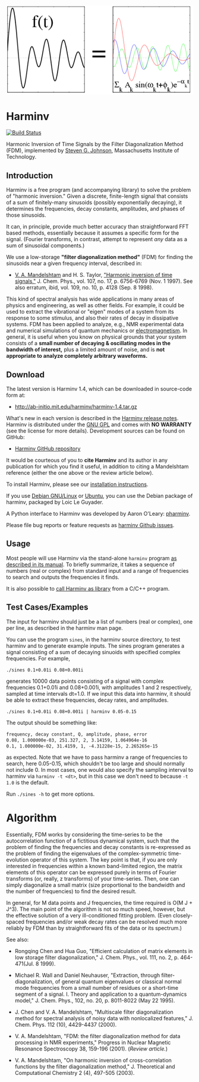 ![harminv logo](doc/Harminv.gif)

# Harminv
[![Build Status](https://travis-ci.org/stevengj/harminv.png)](https://travis-ci.org/stevengj/harminv)

Harmonic Inversion of Time Signals by the Filter Diagonalization Method (FDM),
implemented by [Steven G. Johnson](http://math.mit.edu/~stevenj/), Massachusetts Institute of Technology.

## Introduction

Harminv is a free program (and accompanying library) to solve the
problem of "harmonic inversion."  Given a discrete, finite-length
signal that consists of a sum of finitely-many sinusoids (possibly
exponentially decaying), it determines the frequencies, decay
constants, amplitudes, and phases of those sinusoids.

It can, in principle, provide much better accuracy than
straightforward FFT based methods, essentially because it assumes a
specific form for the signal.  (Fourier transforms, in contrast,
attempt to represent *any* data as a sum of sinusoidal components.)

We use a low-storage **"filter diagonalization method"** (FDM) for
finding the sinusoids near a given frequency interval, described in:

* [V. A. Mandelshtam](http://www.faculty.uci.edu/profile.cfm?faculty_id=4582) and H. S. Taylor, ["Harmonic inversion of time
  signals,"](http://dx.doi.org/10.1063/1.475324) J. Chem. Phys., vol. 107, no. 17, p. 6756-6769 (Nov. 1
  1997).  See also erratum, ibid, vol. 109, no. 10, p. 4128 (Sep. 8
  1998).

This kind of spectral analysis has wide applications in many areas of
physics and engineering, as well as other fields.  For example, it
could be used to extract the vibrational or "eigen" modes of a system
from its response to some stimulus, and also their rates of decay in
dissipative systems.  FDM has been applied to analyze, e.g., NMR
experimental data and numerical simulations of quantum mechanics or [electromagnetism](http://dx.doi.org/doi:10.1016/j.cpc.2009.11.008).  In general, it is useful when you know on physical grounds that your system consists of a **small number of decaying & oscillating modes in the bandwidth of interest,** plus a limited amount of noise, and is **not appropriate to analyze completely arbitrary waveforms.**

## Download

The latest version is Harminv 1.4, which can be downloaded in
source-code form at:

 * <http://ab-initio.mit.edu/harminv/harminv-1.4.tar.gz>

What's new in each version is described in the [Harminv release
notes](NEWS.md). Harminv is distributed under
the [GNU GPL](http://www.gnu.org/copyleft/gpl.html) and comes with **NO
WARRANTY** (see the license for more details). Development sources can
be found on GitHub:

 * [Harminv GitHub repository](https://github.com/stevengj/harminv)

It would be courteous of you to **cite Harminv** and its author in any
publication for which you find it useful, in addition to citing a
Mandelshtam reference (either the one above or the review article
below).

To install Harminv, please see our [installation instructions](doc/installation.md).

If you use [Debian GNU/Linux](https://en.wikipedia.org/wiki/Debian)
or [Ubuntu](https://en.wikipedia.org/wiki/Ubuntu_(operating_system)), you can
use the Debian package of harminv,
packaged by Loic Le Guyader.

A Python interface to Harminv was developed by Aaron O'Leary:
[pharminv](https://github.com/aaren/harminv).

Please file bug reports or feature requests as [harminv Github
issues](https://github.com/stevengj/harminv/issues).

## Usage

Most people will use Harminv via the stand-alone `harminv` program
[as described in its manual](doc/harminv-man.md).  To briefly summarize,
it takes a sequence of numbers (real or complex) from standard input
and a range of frequencies to search and outputs the frequencies it
finds.

It is also possible to [call Harminv as library](doc/library.md)
from a C/C++ program.

## Test Cases/Examples

The input for harminv should just be a list of numbers (real or
complex), one per line, as described in the harminv man page.

You can use the program `sines`, in the harminv source directory, to
test harminv and to generate example inputs.  The sines program
generates a signal consisting of a sum of decaying sinuoids with
specified complex frequencies.  For example,
```
./sines 0.1+0.01i 0.08+0.001i
```
generates 10000 data points consisting of a signal with complex
frequencies 0.1+0.01i and 0.08+0.001i, with amplitudes 1 and 2
respectively, sampled at time intervals dt=1.0.  If we input this data
into harminv, it should be able to extract these frequencies, decay
rates, and amplitudes.
```
./sines 0.1+0.01i 0.08+0.001i | harminv 0.05-0.15
```
The output should be something like:
```
frequency, decay constant, Q, amplitude, phase, error
0.08, 1.000000e-03, 251.327, 2, 3.14159, 1.064964e-16
0.1, 1.000000e-02, 31.4159, 1, -4.31228e-15, 2.265265e-15
```
as expected.  Note that we have to pass harminv a range of frequencies
to search, here 0.05-0.15, which shouldn't be too large and should
normally not include 0.  In most cases, one would also specify the
sampling interval to harminv via `harminv -t <dt>`, but in this case we
don't need to because `-t 1.0` is the default.

Run `./sines -h` to get more options.

# Algorithm

Essentially, FDM works by considering the time-series to be the
autocorrelation function of a fictitious dynamical system, such that
the problem of finding the frequencies and decay constants is
re-expressed as the problem of finding the eigenvalues of the
complex-symmetric time-evolution operator of this system.  The key
point is that, if you are only interested in frequencies within a
known band-limited region, the matrix elements of this operator can be
expressed purely in terms of Fourier transforms (or, really, z
transforms) of your time-series.  Then, one can simply diagonalize a
small matrix (size proportional to the bandwidth and the number of
frequencies) to find the desired result.

In general, for M data points and J frequencies, the time required is
O(M J + J^3).  The main point of the algorithm is not so much speed,
however, but the effective solution of a very ill-conditioned fitting
problem.  (Even closely-spaced frequencies and/or weak decay rates can
be resolved much more reliably by FDM than by straightforward fits of
the data or its spectrum.)

See also:

* Rongqing Chen and Hua Guo, "Efficient calculation of matrix
  elements in low storage filter diagonalization," J. Chem. Phys.,
  vol. 111, no. 2, p. 464-471(Jul. 8 1999).

* Michael R. Wall and Daniel Neuhauser, "Extraction, through
  filter-diagonalization, of general quantum eigenvalues or classical
  normal mode frequencies from a small number of residues or a
  short-time segment of a signal. I. Theory and application to a
  quantum-dynamics model," J. Chem. Phys., 102, no. 20, p. 8011-8022
  (May 22 1995).

* J. Chen and V. A. Mandelshtam, "Multiscale filter diagonalization method for spectral analysis of noisy data with nonlocalized features," J. Chem. Phys. 112 (10), 4429-4437 (2000).

* V. A. Mandelshtam, "FDM: the filter diagonalization method for data processing in NMR experiments," Progress in Nuclear Magnetic Resonance Spectroscopy 38, 159-196 (2001). (*Review article.*)

* V. A. Mandelshtam, "On harmonic inversion of cross-correlation
  functions by the filter diagonalization method," J. Theoretical and
  Computational Chemistry 2 (4), 497-505 (2003).
